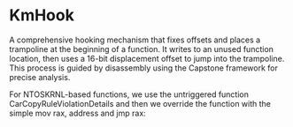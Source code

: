 # KmHook
A comprehensive hooking mechanism that fixes offsets and places a trampoline at the beginning of a function. It writes to an unused function location, then uses a 16-bit displacement offset to jump into the trampoline. This process is guided by disassembly using the Capstone framework for precise analysis.

For NTOSKRNL-based functions, we use the untriggered function CarCopyRuleViolationDetails and then we override the function with the simple mov rax, address and jmp rax: 
